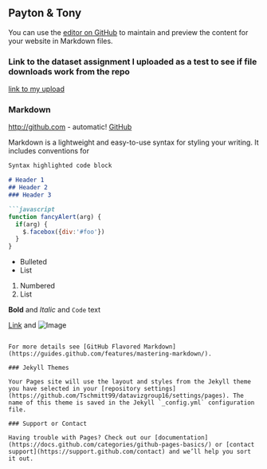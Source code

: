 ## Payton & Tony

You can use the [editor on GitHub](https://github.com/Tschmitt99/datavizgroup16/edit/gh-pages/index.md) to maintain and preview the content for your website in Markdown files.

### Link to the dataset assignment I uploaded as a test to see if file downloads work from the repo

[link to my upload](https://github.com/Tschmitt99/datavizgroup16/blob/gh-pages/Tony%20Schmitt%20Milestone%201%20dataset.docx?raw=true)



### Markdown

http://github.com - automatic!
[GitHub](http://github.com)

Markdown is a lightweight and easy-to-use syntax for styling your writing. It includes conventions for

```markdown
Syntax highlighted code block

# Header 1
## Header 2
### Header 3

```javascript
function fancyAlert(arg) {
  if(arg) {
    $.facebox({div:'#foo'})
  }
}
```

- Bulleted
- List

1. Numbered
2. List

**Bold** and _Italic_ and `Code` text

[Link](url) and ![Image](src)
```

For more details see [GitHub Flavored Markdown](https://guides.github.com/features/mastering-markdown/).

### Jekyll Themes

Your Pages site will use the layout and styles from the Jekyll theme you have selected in your [repository settings](https://github.com/Tschmitt99/datavizgroup16/settings/pages). The name of this theme is saved in the Jekyll `_config.yml` configuration file.

### Support or Contact

Having trouble with Pages? Check out our [documentation](https://docs.github.com/categories/github-pages-basics/) or [contact support](https://support.github.com/contact) and we’ll help you sort it out.
